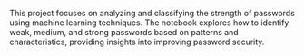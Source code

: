 This project focuses on analyzing and classifying the strength of passwords using machine learning techniques. The notebook explores how to identify weak, medium, and strong passwords based on patterns and characteristics, providing insights into improving password security.
